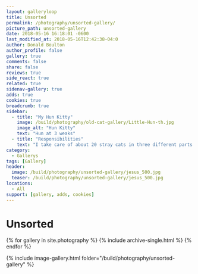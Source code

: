 ```yaml
---
layout: galleryloop
title: Unsorted
permalink: /photography/unsorted-gallery/
picture_path: unsorted-gallery
date: 2018-05-16 16:18:01 -0600
last_modified_at: 2018-05-16T12:42:38-04:0
author: Donald Boulton
author_profile: false
gallery: true
comments: false
share: false
reviews: true
side_react: true
related: true
sidenav-gallery: true
adds: true
cookies: true
breadcrumb: true
sidebar:
  - title: "My Hun Kitty"
    image: /build/photography/old-cat-gallery/Little-Hun-th.jpg
    image_alt: "Hun Kitty"
    text: "Hun at 3 weaks"
  - title: "Responsibilities"
    text: "I take care of about 20 stray cats in three different parts of OKC and any kitty that comes my way."
category:
  - Gallerys
tags: [Gallery]
header:
  image: /build/photography/unsorted-gallery/jesus_500.jpg
  teaser: /build/photography/unsorted-gallery/jesus_500.jpg
locations:
  - All
support: [gallery, adds, cookies]
---
```

# Unsorted

{% for gallery in site.photography %}
  {% include archive-single.html %}
{% endfor %}

{% include image-gallery.html folder="/build/photography/unsorted-gallery" %}
